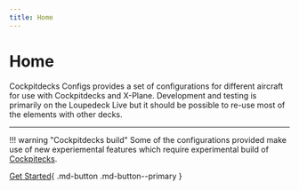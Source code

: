 ```yaml
---
title: Home
---
```


# Home

Cockpitdecks Configs provides a set of configurations for different aircraft for use with Cockpitdecks and X-Plane. Development and testing is primarily on the Loupedeck Live but it should be possible to re-use most of the elements with other decks.

---


!!! warning "Cockpitdecks build"
    Some of the configurations provided make use of new experiemental features which require experimental build of [Cockpitecks](https://github.com/dlicudi/cockpitdecks).


[Get Started](getting-started){ .md-button .md-button--primary }
